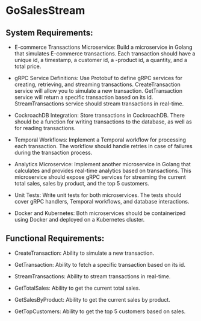 # GoSalesStream

## System Requirements:

- E-commerce Transactions Microservice: Build a microservice in Golang that simulates E-commerce transactions. Each transaction should have a unique id, a timestamp, a customer id, a -product id, a quantity, and a total price.

- gRPC Service Definitions: Use Protobuf to define gRPC services for creating, retrieving, and streaming transactions. CreateTransaction service will allow you to simulate a new transaction. GetTransaction service will return a specific transaction based on its id. StreamTransactions service should stream transactions in real-time.

- CockroachDB Integration: Store transactions in CockroachDB. There should be a function for writing transactions to the database, as well as for reading transactions.

- Temporal Workflows: Implement a Temporal workflow for processing each transaction. The workflow should handle retries in case of failures during the transaction process.

- Analytics Microservice: Implement another microservice in Golang that calculates and provides real-time analytics based on transactions. This microservice should expose gRPC services for streaming the current total sales, sales by product, and the top 5 customers.

- Unit Tests: Write unit tests for both microservices. The tests should cover gRPC handlers, Temporal workflows, and database interactions.

- Docker and Kubernetes: Both microservices should be containerized using Docker and deployed on a Kubernetes cluster.

## Functional Requirements:

- CreateTransaction: Ability to simulate a new transaction.

- GetTransaction: Ability to fetch a specific transaction based on its id.

- StreamTransactions: Ability to stream transactions in real-time.

- GetTotalSales: Ability to get the current total sales.

- GetSalesByProduct: Ability to get the current sales by product.

- GetTopCustomers: Ability to get the top 5 customers based on sales.
